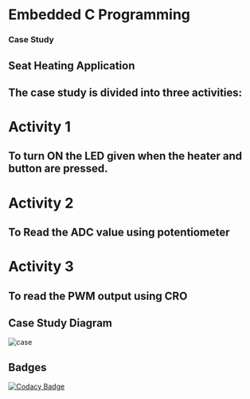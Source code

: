 # Embedded C Programming
### Case Study

## Seat Heating Application

## The case study is divided into three activities:

# Activity 1
## To turn ON the LED given when the heater and button are pressed.
# Activity 2
## To Read the ADC value using potentiometer

# Activity 3
## To read the PWM output using CRO


## Case Study Diagram 
![case](https://github.com/Shwetha-H/Stepin-Embedded_C/blob/be55522f2b1601b8bfbdfdfe001a396f0df19ab3/Images/casestudy.png)
## Badges
[![Codacy Badge](https://app.codacy.com/project/badge/Grade/5e36cbcb2831423d8f7fafc4103e0989)](https://www.codacy.com/gh/Shwetha-H/Stepin-Embedded_C/dashboard?utm_source=github.com&amp;utm_medium=referral&amp;utm_content=Shwetha-H/Stepin-Embedded_C&amp;utm_campaign=Badge_Grade)
